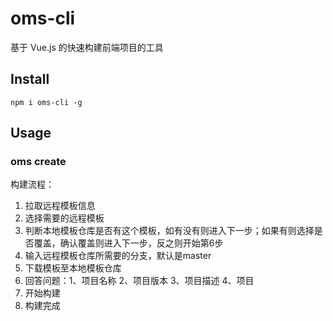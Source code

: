 # oms-cli 
基于 Vue.js 的快速构建前端项目的工具

## Install
```
npm i oms-cli -g
```

## Usage
### oms create
构建流程：
1. 拉取远程模板信息
2. 选择需要的远程模板
3. 判断本地模板仓库是否有这个模板，如有没有则进入下一步；如果有则选择是否覆盖，确认覆盖则进入下一步，反之则开始第6步
4. 输入远程模板仓库所需要的分支，默认是master
5. 下载模板至本地模板仓库
6. 回答问题：1、项目名称 2、项目版本 3、项目描述 4、项目
7. 开始构建
8. 构建完成

